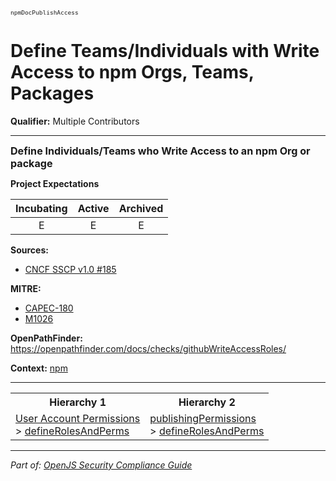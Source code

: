 <span style="font-size:0.8em;"><code>npmDocPublishAccess</code></span>  
# Define Teams/Individuals with Write Access to npm Orgs, Teams, Packages

**Qualifier:** Multiple Contributors

---

<span style="font-size:1.15em;"><b>Define Individuals/Teams who Write Access to an npm Org or package</b></span>

**Project Expectations**

<div align="center">

| Incubating | Active | Archived |
|:-----------:|:--------:|:----------:|
| E | E | E |

</div>




**Sources:**
- [CNCF SSCP v1.0 #185](https://github.com/cncf/tag-security/blob/main/supply-chain-security/supply-chain-security-paper/sscsp.md)

**MITRE:**
- [CAPEC-180](https://capec.mitre.org/data/definitions/180.html)
- [M1026](https://attack.mitre.org/mitigations/M1026/)

**OpenPathFinder:** https://openpathfinder.com/docs/checks/githubWriteAccessRoles/

**Context:** [npm](../context-npm.md)



---

<table>
<tr>
  <th align="center">Hierarchy 1</th>
  <th align="center">Hierarchy 2</th>
</tr>
<tr>
  <td>
    <a href="../User Account Permissions">User Account Permissions</a><br> > 
    <a href="../defineRolesAndPerms">defineRolesAndPerms</a>
  </td>
  <td>
    <a href="../publishingPermissions">publishingPermissions</a><br> >
    <a href="../defineRolesAndPerms">defineRolesAndPerms</a>
  </td>
</tr>
</table>

---

*Part of: [OpenJS Security Compliance Guide](../README.md)* 